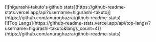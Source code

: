 <div style="display: flex; flex-wrap: wrap; justify-content: space-around; align-items: center;">
<div style="min-width: 495px;">
[![higurashi-takuto's github stats](https://github-readme-stats.vercel.app/api?username=higurashi-takuto)](https://github.com/anuraghazra/github-readme-stats)
</div>
<div style="min-width: 300px;">
[![Top Langs](https://github-readme-stats.vercel.app/api/top-langs/?username=higurashi-takuto&langs_count=4)](https://github.com/anuraghazra/github-readme-stats)
</div>
</div>